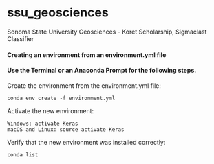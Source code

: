 # ssu_geosciences
Sonoma State University Geosciences - Koret Scholarship, Sigmaclast Classifier



#### Creating an environment from an environment.yml file 
#### Use the Terminal or an Anaconda Prompt for the following steps.


Create the environment from the environment.yml file:
```
conda env create -f environment.yml
```


Activate the new environment:
```
Windows: activate Keras
macOS and Linux: source activate Keras
```


Verify that the new environment was installed correctly:
```
conda list
```
